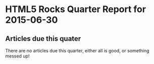 HTML5 Rocks Quarter Report for 2015-06-30
=========================================

Articles due this quater
------------------------

There are no articles due this quarter, either all is good, or something messed up!

